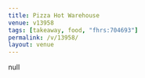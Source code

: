 ```yaml
---
title: Pizza Hot Warehouse
venue: v13958
tags: [takeaway, food, "fhrs:704693"]
permalink: /v/13958/
layout: venue
---
```

null